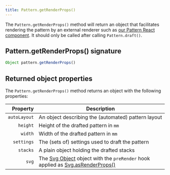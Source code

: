 ```yaml
---
title: Pattern.getRenderProps()
---
```


The `Pattern.getRenderProps()` method will return an object that
facilitates rendering the pattern by an external renderer such as
[our Pattern React component](/fixme).
It should only be called after calling `Pattern.draft()`.

## Pattern.getRenderProps() signature

```js
Object pattern.getRenderProps()
```

## Returned object properties

The `Pattern.getRenderProps()` method returns an object with 
the following properties:

| Property | Description |
| --------:| ----------- |
| `autoLayout` | An object describing the (automated) pattern layout |
| `height` | Height of the drafted pattern in `mm` |
| `width` | Width of the drafted pattern in `mm` |
| `settings` | The (sets of) settings used to draft the pattern |
| `stacks` | A plain object holding the drafted stacks |
| `svg` | The [Svg Object](/reference/api/svg/) object with the `preRender` hook applied as [Svg.asRenderProps()](/reference/api/svg/asrenderprops) |

